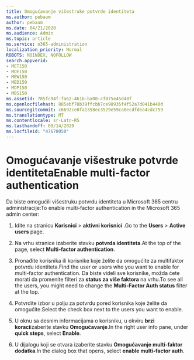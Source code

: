 ```yaml
---
title: Omogućavanje višestruke potvrde identiteta
ms.author: pebaum
author: pebaum
ms.date: 04/21/2020
ms.audience: Admin
ms.topic: article
ms.service: o365-administration
localization_priority: Normal
ROBOTS: NOINDEX, NOFOLLOW
search.appverid:
- MET150
- MOE150
- MEW150
- MED150
- MOP150
- MBS150
ms.assetid: 785fc94f-fa62-461b-ba00-cf875e45d48f
ms.openlocfilehash: 885ebf78b39ffcbb7ce98935f4f52a7d041b440d
ms.sourcegitcommit: c6692ce0fa1358ec3529e59ca0ecdfdea4cdc759
ms.translationtype: MT
ms.contentlocale: sr-Latn-RS
ms.lasthandoff: 09/14/2020
ms.locfileid: "47678050"
---
```

# <a name="enable-multi-factor-authentication"></a><span data-ttu-id="8c4b6-102">Omogućavanje višestruke potvrde identiteta</span><span class="sxs-lookup"><span data-stu-id="8c4b6-102">Enable multi-factor authentication</span></span>

<span data-ttu-id="8c4b6-103">Da biste omogućili višestruku potvrdu identiteta u Microsoft 365 centru administracije:</span><span class="sxs-lookup"><span data-stu-id="8c4b6-103">To enable multi-factor authentication in the Microsoft 365 admin center:</span></span>

1. <span data-ttu-id="8c4b6-104">Idite na stranicu **Korisnici** \> **aktivni korisnici** .</span><span class="sxs-lookup"><span data-stu-id="8c4b6-104">Go to the **Users** \> **Active users** page.</span></span>
    
2. <span data-ttu-id="8c4b6-105">Na vrhu stranice izaberite stavku **potvrda identiteta**.</span><span class="sxs-lookup"><span data-stu-id="8c4b6-105">At the top of the page, select **Multi-factor authentication**.</span></span> 
    
3. <span data-ttu-id="8c4b6-106">Pronađite korisnika ili korisnike koje želite da omogućite za multifaktor potvrdu identiteta.</span><span class="sxs-lookup"><span data-stu-id="8c4b6-106">Find the user or users who you want to enable for multi-factor authentication.</span></span> <span data-ttu-id="8c4b6-107">Da biste videli sve korisnike, možda ćete morati da promenite filteri za **status za više faktora** na vrhu.</span><span class="sxs-lookup"><span data-stu-id="8c4b6-107">To see all the users, you might need to change the **Multi-Factor Auth status** filter at the top.</span></span>
    
4. <span data-ttu-id="8c4b6-108">Potvrdite izbor u polju za potvrdu pored korisnika koje želite da omogućite.</span><span class="sxs-lookup"><span data-stu-id="8c4b6-108">Select the check box next to the users you want to enable.</span></span>
    
5.  <span data-ttu-id="8c4b6-109">U oknu sa desnim informacijama o korisniku, u okviru **brzi koraci**izaberite stavku **Omogućavanje**.</span><span class="sxs-lookup"><span data-stu-id="8c4b6-109">In the right user info pane, under **quick steps**, select **Enable**.</span></span> 
    
6. <span data-ttu-id="8c4b6-110">U dijalogu koji se otvara izaberite stavku **Omogućavanje multi-faktor dodatka**.</span><span class="sxs-lookup"><span data-stu-id="8c4b6-110">In the dialog box that opens, select **enable multi-factor auth**.</span></span> 
    

